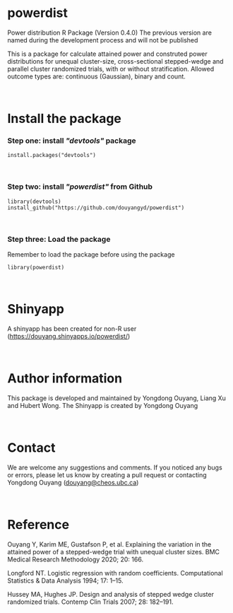 # powerdist
Power distribution R Package (Version 0.4.0)
The previous version are named during the development process and will not be published


This is a package for calculate attained power and construted power distributions for unequal cluster-size, cross-sectional stepped-wedge and parallel cluster randomized trials, with or without stratification. Allowed outcome types are: continuous (Gaussian), binary and count.

<p>&nbsp;</p>

# Install the package
### Step one: install _"**devtools**"_ package


```
install.packages("devtools")
```
<p>&nbsp;</p>

### Step two: install _"**powerdist**"_ from Github

```
library(devtools)
install_github("https://github.com/douyangyd/powerdist")
```
<p>&nbsp;</p>

### Step three: Load the package
Remember to load the package before using the package

```
library(powerdist)
```

<p>&nbsp;</p>

# Shinyapp

A shinyapp has been created for non-R user (https://douyang.shinyapps.io/powerdist/)


<p>&nbsp;</p>

# Author information
This package is developed and maintained by Yongdong Ouyang, Liang Xu and Hubert Wong.
The Shinyapp is created by Yongdong Ouyang


<p>&nbsp;</p>

# Contact
We are welcome any suggestions and comments. If you noticed any bugs or errors, please let us know by creating a pull request or contacting Yongdong Ouyang (douyang@cheos.ubc.ca)



<p>&nbsp;</p>

# Reference
Ouyang Y, Karim ME, Gustafson P, et al. Explaining the variation in the attained power of a stepped-wedge trial with unequal cluster sizes. BMC Medical Research Methodology 2020; 20: 166.


Longford NT. Logistic regression with random coefficients. Computational Statistics & Data Analysis 1994; 17: 1–15.

Hussey MA, Hughes JP. Design and analysis of stepped wedge cluster randomized trials. Contemp Clin Trials 2007; 28: 182–191.
